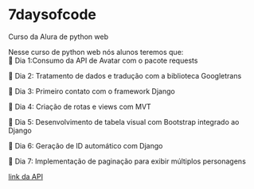 # 7daysofcode
Curso da Alura de python web
<p>
  Nesse curso de python web nós alunos teremos que: <br>
  🔹 Dia 1:Consumo da API de Avatar com o pacote requests
  
  🔹 Dia 2: Tratamento de dados e tradução com a biblioteca Googletrans
  
  🔹 Dia 3: Primeiro contato com o framework Django
  
  🔹 Dia 4: Criação de rotas e views com MVT
  
  🔹 Dia 5: Desenvolvimento de tabela visual com Bootstrap integrado ao Django
  
  🔹 Dia 6: Geração de ID automático com Django
  
  🔹 Dia 7: Implementação de paginação para exibir múltiplos personagens
</p>
<a href="https://last-airbender-api.fly.dev/" target="_blank">link da API</a>
